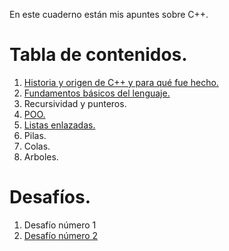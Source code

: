 En este cuaderno están mis apuntes sobre C++. 

# Tabla de contenidos.

1. [Historia y origen de C++ y para qué fue hecho.](https://github.com/devdani-cl/cuadernos/blob/main/c++/historia-origen.md)
1. [Fundamentos básicos del lenguaje.](https://github.com/devdani-cl/cuadernos/blob/main/c%2B%2B/fundamentos-basicos.md)
1. Recursividad y punteros.
1. [POO.](https://github.com/devdani-cl/cuadernos/blob/main/c%2B%2B/poo.md)
1. [Listas enlazadas.](https://github.com/devdani-cl/cuadernos/blob/main/c%2B%2B/listas-enlazadas.md)
1. Pilas.
1. Colas.
1. Arboles.
   
# Desafíos.

1. Desafío número 1
1. [Desafío número 2](https://github.com/devdani-cl/cuadernos/blob/main/c%2B%2B/desafio-n2.md)


